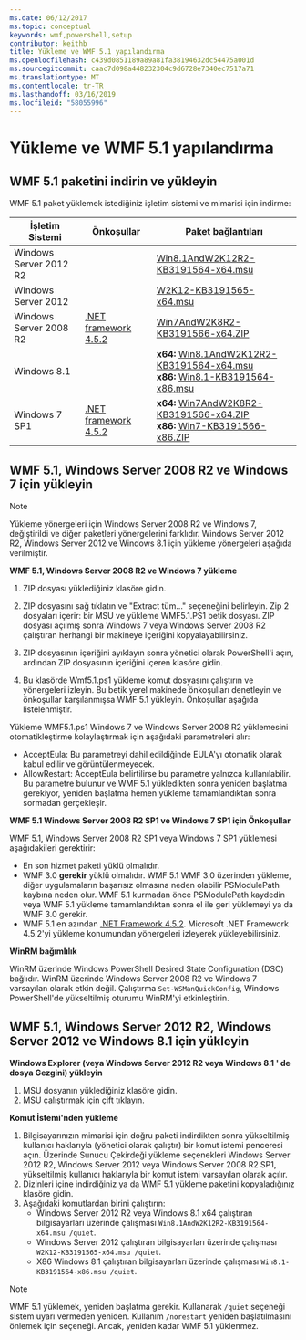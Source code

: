 ```yaml
---
ms.date: 06/12/2017
ms.topic: conceptual
keywords: wmf,powershell,setup
contributor: keithb
title: Yükleme ve WMF 5.1 yapılandırma
ms.openlocfilehash: c439d0851189a89a81fa38194632dc54475a001d
ms.sourcegitcommit: caac7d098a448232304c9d6728e7340ec7517a71
ms.translationtype: MT
ms.contentlocale: tr-TR
ms.lasthandoff: 03/16/2019
ms.locfileid: "58055996"
---
```

# <a name="install-and-configure-wmf-51"></a>Yükleme ve WMF 5.1 yapılandırma

## <a name="download-and-install-the-wmf-51-package"></a>WMF 5.1 paketini indirin ve yükleyin

WMF 5.1 paket yüklemek istediğiniz işletim sistemi ve mimarisi için indirme:

| İşletim Sistemi       | Önkoşullar           | Paket bağlantıları                          |
|------------------------|-------------------------|----------------------------------------|
| Windows Server 2012 R2 |                         | [Win8.1AndW2K12R2-KB3191564-x64.msu][] |
| Windows Server 2012    |                         | [W2K12-KB3191565-x64.msu][]            |
| Windows Server 2008 R2 | [.NET framework 4.5.2][]| [Win7AndW2K8R2-KB3191566-x64.ZIP][]    |
| Windows 8.1            |                         | **x64:** [Win8.1AndW2K12R2-KB3191564-x64.msu][]</br>**x86:** [Win8.1-KB3191564-x86.msu][] |
| Windows 7 SP1          | [.NET framework 4.5.2][]| **x64:** [Win7AndW2K8R2-KB3191566-x64.ZIP][]</br>**x86:** [Win7-KB3191566-x86.ZIP][] |

[.NET framework 4.5.2]: https://www.microsoft.com/download/details.aspx?id=42642
[W2K12-KB3191565-x64.msu]: https://go.microsoft.com/fwlink/?linkid=839513
[Win7-KB3191566-x86.ZIP]: https://go.microsoft.com/fwlink/?linkid=839522
[Win7AndW2K8R2-KB3191566-x64.ZIP]: https://go.microsoft.com/fwlink/?linkid=839523
[Win8.1-KB3191564-x86.msu]: https://go.microsoft.com/fwlink/?linkid=839521
[Win8.1AndW2K12R2-KB3191564-x64.msu]: https://go.microsoft.com/fwlink/?linkid=839516

## <a name="install-wmf-51-for-windows-server-2008-r2-and-windows-7"></a>WMF 5.1, Windows Server 2008 R2 ve Windows 7 için yükleyin

> [!NOTE]
> Yükleme yönergeleri için Windows Server 2008 R2 ve Windows 7, değiştirildi ve diğer paketleri yönergelerini farklıdır. Windows Server 2012 R2, Windows Server 2012 ve Windows 8.1 için yükleme yönergeleri aşağıda verilmiştir.

**WMF 5.1, Windows Server 2008 R2 ve Windows 7 yükleme**

1. ZIP dosyası yüklediğiniz klasöre gidin.

2. ZIP dosyasını sağ tıklatın ve "Extract tüm..." seçeneğini belirleyin. Zip 2 dosyaları içerir: bir MSU ve yükleme WMF5.1.PS1 betik dosyası.
ZIP dosyası açılmış sonra Windows 7 veya Windows Server 2008 R2 çalıştıran herhangi bir makineye içeriğini kopyalayabilirsiniz.

3. ZIP dosyasının içeriğini ayıklayın sonra yönetici olarak PowerShell'i açın, ardından ZIP dosyasının içeriğini içeren klasöre gidin.

4. Bu klasörde Wmf5.1.ps1 yükleme komut dosyasını çalıştırın ve yönergeleri izleyin. Bu betik yerel makinede önkoşulları denetleyin ve önkoşullar karşılanmışsa WMF 5.1 yükleyin. Önkoşullar aşağıda listelenmiştir.

Yükleme WMF5.1.ps1 Windows 7 ve Windows Server 2008 R2 yüklemesini otomatikleştirme kolaylaştırmak için aşağıdaki parametreleri alır:

- AcceptEula: Bu parametreyi dahil edildiğinde EULA'yı otomatik olarak kabul edilir ve görüntülenmeyecek.
- AllowRestart: AcceptEula belirtilirse bu parametre yalnızca kullanılabilir. Bu parametre bulunur ve WMF 5.1 yükledikten sonra yeniden başlatma gerekiyor, yeniden başlatma hemen yükleme tamamlandıktan sonra sormadan gerçekleşir.

**WMF 5.1 Windows Server 2008 R2 SP1 ve Windows 7 SP1 için Önkoşullar**

WMF 5.1, Windows Server 2008 R2 SP1 veya Windows 7 SP1 yüklemesi aşağıdakileri gerektirir:
- En son hizmet paketi yüklü olmalıdır.
- WMF 3.0 **gerekir** yüklü olmalıdır. WMF 5.1 WMF 3.0 üzerinden yükleme, diğer uygulamaların başarısız olmasına neden olabilir PSModulePath kaybına neden olur. WMF 5.1 kurmadan önce PSModulePath kaydedin veya WMF 5.1 yükleme tamamlandıktan sonra el ile geri yüklemeyi ya da WMF 3.0 gerekir.
- WMF 5.1 en azından [.NET Framework 4.5.2](https://www.microsoft.com/en-ca/download/details.aspx?id=42642).
Microsoft .NET Framework 4.5.2'yi yükleme konumundan yönergeleri izleyerek yükleyebilirsiniz.

**WinRM bağımlılık**

WinRM üzerinde Windows PowerShell Desired State Configuration (DSC) bağlıdır.
WinRM üzerinde Windows Server 2008 R2 ve Windows 7 varsayılan olarak etkin değil.
Çalıştırma `Set-WSManQuickConfig`, Windows PowerShell'de yükseltilmiş oturumu WinRM'yi etkinleştirin.

## <a name="install-wmf-51-for-windows-server-2012-r2-windows-server-2012-and-windows-81"></a>WMF 5.1, Windows Server 2012 R2, Windows Server 2012 ve Windows 8.1 için yükleyin

**Windows Explorer (veya Windows Server 2012 R2 veya Windows 8.1 ' de dosya Gezgini) yükleyin**

1. MSU dosyanın yüklediğiniz klasöre gidin.
2. MSU çalıştırmak için çift tıklayın.

**Komut İstemi'nden yükleme**

1. Bilgisayarınızın mimarisi için doğru paketi indirdikten sonra yükseltilmiş kullanıcı haklarıyla (yönetici olarak çalıştır) bir komut istemi penceresi açın. Üzerinde Sunucu Çekirdeği yükleme seçenekleri Windows Server 2012 R2, Windows Server 2012 veya Windows Server 2008 R2 SP1, yükseltilmiş kullanıcı haklarıyla bir komut istemi varsayılan olarak açılır.
2. Dizinleri içine indirdiğiniz ya da WMF 5.1 yükleme paketini kopyaladığınız klasöre gidin.
3. Aşağıdaki komutlardan birini çalıştırın:
   - Windows Server 2012 R2 veya Windows 8.1 x64 çalıştıran bilgisayarları üzerinde çalışması `Win8.1AndW2K12R2-KB3191564-x64.msu /quiet`.
   - Windows Server 2012 çalıştıran bilgisayarları üzerinde çalışması `W2K12-KB3191565-x64.msu /quiet`.
   - X86 Windows 8.1 çalıştıran bilgisayarları üzerinde çalışması `Win8.1-KB3191564-x86.msu /quiet`.

> [!NOTE]
> WMF 5.1 yüklemek, yeniden başlatma gerekir. Kullanarak `/quiet` seçeneği sistem uyarı vermeden yeniden.
> Kullanım `/norestart` yeniden başlatılmasını önlemek için seçeneği. Ancak, yeniden kadar WMF 5.1 yüklenmez.

